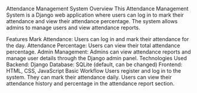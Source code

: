Attendance Management System
Overview
This Attendance Management System is a Django web application where users can log in to mark their attendance and view their attendance percentage. The system allows admins to manage users and view attendance reports.

Features
Mark Attendance: Users can log in and mark their attendance for the day.
Attendance Percentage: Users can view their total attendance percentage.
Admin Management: Admins can view attendance reports and manage user details through the Django admin panel.
Technologies Used
Backend: Django
Database: SQLite (default, can be changed)
Frontend: HTML, CSS, JavaScript
Basic Workflow
Users register and log in to the system.
They can mark their attendance daily.
Users can view their attendance history and percentage in the attendance report section.





